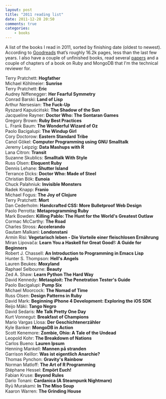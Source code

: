 ```yaml
---
layout: post
title: "2011 reading list"
date: 2011-12-28 20:50
comments: true
categories:
    - books
---
```

A list of the books I read in 2011, sorted by finishing date (oldest to newest). According to [Goodreads](http://goodreads.com) that’s roughly 16.2k pages, less than the last few years. I also have a couple of unfinished books, read several [papers](http://citizen428.net/blog/categories/papers/) and a couple of chapters of a book on Ruby and MongoDB that I'm the technical reviewer for.

Terry Pratchett: **Hogfather**<br>
Michael Köhlmeier: **Sunrise**<br>
Terry Pratchett: **Eric**<br>
Audrey Niffenegger: **Her Fearful Symmetry**<br>
Conrad Barski: **Land of Lisp**<br>
Arthur Nersesian: **The Fuck-Up**<br>
Ryszard Kapuściński: **The Shadow of the Sun**<br>
Jacqueline Rayner: **Doctor Who: The Sontaran Games**<br>
Gregory Brown: **Ruby Best Practices**<br>
L. Frank Baum: **The Wonderful Wizard of Oz**<br>
Paolo Bacigalupi: **The Windup Girl**<br>
Cory Doctorow: **Eastern Standard Tribe**<br>
Canol Gökel: **Computer Programming using GNU Smalltalk**<br>
Jeremy Leipzig: **Data Mashups with R**<br>
Lana Citron: **Transit**<br>
Suzanne Skublics: **Smalltalk With Style**<br>
Russ Olsen: **Eloquent Ruby**<br>
Dennis Lehane: **Shutter Island**<br>
Terrance Dicks: **Doctor Who: Made of Steel**<br>
Christian Bök: **Eunoia**<br>
Chuck Palahniuk: **Invisible Monsters**<br>
Radek Knapp: **Franio**<br>
Michael Fogus: **The Joy of Clojure**<br>
Terry Pratchett: **Mort**<br>
Dan Cederholm: **Handcrafted CSS: More Bulletproof Web Design**<br>
Paolo Perrotta: **Metaprogramming Ruby**<br>
Mark Bowden: **Killing Pablo: The Hunt for the World's Greatest Outlaw**<br>
Cormac McCarthy: **The Road**<br>
Charles Stross: **Accelerando**<br>
Gautam Malkani: **Londonstani**<br>
Armin Risi: **Vegetarisch leben - Die Vorteile einer fleischlosen Ernährung**<br>
Miran Lipovača: **Learn You a Haskell for Great Good!: A Guide for Beginners**<br>
Robert J. Chassell: **An Introduction to Programming in Emacs Lisp**<br>
Hunter S. Thompson: **Hell's Angels**<br>
Lauren Beukes: **Moxyland**<br>
Raphael Selbourne: **Beauty**<br>
Zed A. Shaw: **Learn Python The Hard Way**<br>
David Kennedy: **Metasploit: The Penetration Tester's Guide**<br>
Paolo Bacigalupi: **Pump Six**<br>
Michael Moorcock: **The Nomad of Time**<br>
Russ Olsen: **Design Patterns in Ruby**<br>
David Mark: **Beginning iPhone 4 Development: Exploring the iOS SDK**<br>
Reijo Mäki: **Tango Negro**<br>
David Sedaris: **Me Talk Pretty One Day**<br>
Kurt Vonnegut: **Breakfast of Champions**<br>
Mario Vargas Llosa: **Der Geschichtenerzähler**<br>
Kyle Banker: **MongoDB in Action**<br>
Scott Kenemore: **Zombie, Ohio: A Tale of the Undead**<br>
Leopold Kohr: **The Breakdown of Nations**<br>
Carlos Bueno: **Lauren Ipsum**<br>
Henning Mankell: **Mannen på stranden**<br>
Garrison Keillor: **Was ist eigentlich Anarchie?**<br>
Thomas Pynchon: **Gravity's Rainbow**<br>
Norman Matloff: **The Art of R Programming**<br>
Stéphane Hessel: **Empört Euch!**<br>
Fabian Kruse: **Beyond Rules**<br>
Dario Tonani: **Cardanica (A Steampunk Nightmare)**<br>
Ryū Murakami: **In The Miso Soup**<br>
Kaaron Warren: **The Grinding House**<br>
